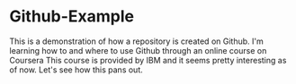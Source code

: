 # Github-Example
This is a demonstration of how a repository is created on Github.
I'm learning how to and where to use Github through an online course on Coursera 
This course is provided by IBM and it seems pretty interesting as of now.
Let's see how this pans out.
